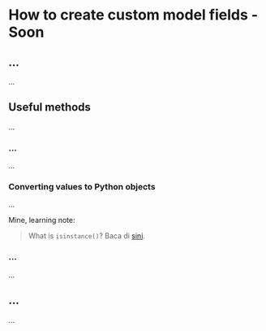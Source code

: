 # How to create custom model fields - Soon

## ...

...

## Useful methods

...

### ...

...

### Converting values to Python objects

...

Mine, learning note:
> What is `isinstance()`? Baca di [sini](../../../../python/_by_code/isinstance.md).

### ...

...

## ...

...
